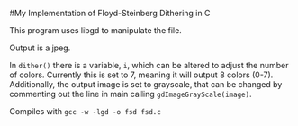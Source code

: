 #My Implementation of Floyd-Steinberg Dithering in C

This program uses libgd to manipulate the file. 

Output is a jpeg. 

In `dither()` there is a variable, `i`, which can be altered to adjust the number of colors. Currently this is 
set to 7, meaning it will output 8 colors (0-7). Additionally, the output image is set to grayscale, that can be
changed by commenting out the line in main calling `gdImageGrayScale(image)`. 

Compiles with `gcc -w -lgd -o fsd fsd.c`
